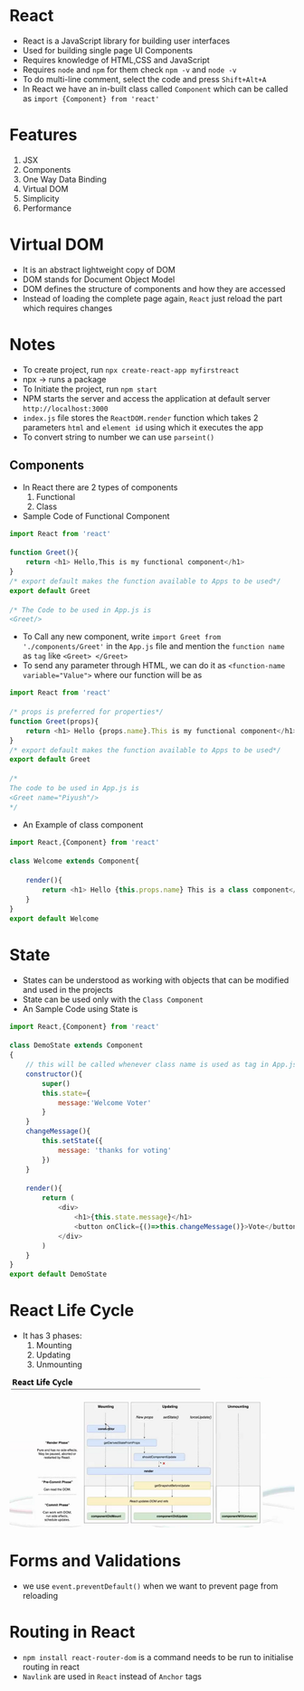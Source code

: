# React

* React is a JavaScript library for building user interfaces
* Used for building single page UI Components
* Requires knowledge of HTML,CSS and JavaScript
* Requires ```node``` and ```npm``` for them check ```npm -v``` and ```node -v```
* To do multi-line comment, select the code and press ```Shift+Alt+A```
* In React we have an in-built class called ```Component``` which can be called as ```import {Component} from 'react'```

# Features
1. JSX
2. Components
3. One Way Data Binding
4. Virtual DOM
5. Simplicity
6. Performance

# Virtual DOM
* It is an abstract lightweight copy of DOM
* DOM stands for Document Object Model
* DOM defines the structure of components and how they are accessed
* Instead of loading the complete page again, ```React``` just reload the part which requires changes

# Notes
* To create project, run ```npx create-react-app myfirstreact```
* npx -> runs a package
* To Initiate the project, run ```npm start```
* NPM starts the server and access the application at default server ```http://localhost:3000```
* ```index.js``` file stores the ```ReactDOM.render``` function which takes 2 parameters ```html``` and ```element id``` using which it executes the app
* To convert string to number we can use ```parseint()```

## Components
* In React there are 2 types of components
    1. Functional
    2. Class
* Sample Code of Functional Component
```js
import React from 'react'

function Greet(){
    return <h1> Hello,This is my functional component</h1>
}
/* export default makes the function available to Apps to be used*/
export default Greet

/* The Code to be used in App.js is
<Greet/>
```
* To Call any new component, write ```import Greet from './components/Greet'``` in the ```App.js``` file and mention the ```function name``` as ```tag``` like ```<Greet> </Greet>```
* To send any parameter through HTML, we can do it as ```<function-name variable="Value">```
where our function will be as 
```js
import React from 'react'

/* props is preferred for properties*/
function Greet(props){
    return <h1> Hello {props.name}.This is my functional component</h1>
}
/* export default makes the function available to Apps to be used*/
export default Greet

/*
The code to be used in App.js is
<Greet name="Piyush"/>
*/
```
* An Example of class component
```js
import React,{Component} from 'react'

class Welcome extends Component{

    render(){
        return <h1> Hello {this.props.name} This is a class component</h1>
    }
}
export default Welcome
```

# State
* States can be understood as working with objects that can be modified and used in the projects
* State can be used only with the ```Class Component```
* An Sample Code using State is 
```js
import React,{Component} from 'react'

class DemoState extends Component
{
    // this will be called whenever class name is used as tag in App.js
    constructor(){
        super()
        this.state={
            message:'Welcome Voter'
        }
    }
    changeMessage(){
        this.setState({
            message: 'thanks for voting'
        })
    }

    render(){
        return (
            <div>
                <h1>{this.state.message}</h1>
                <button onClick={()=>this.changeMessage()}>Vote</button>
            </div>
        )
    }
}
export default DemoState
```

# React Life Cycle
* It has 3 phases:
    1. Mounting
    2. Updating
    3. Unmounting

<img src="Images/ReactLifeCycle.png"/>


# Forms and Validations
* we use ```event.preventDefault()``` when we want to prevent page from reloading

# Routing in React
* ```npm install react-router-dom``` is a command needs to be run to initialise routing in react
* ```Navlink``` are used in ```React``` instead of ```Anchor``` tags

